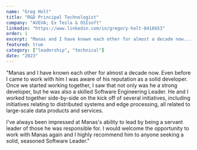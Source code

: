 ```yaml
---
name: "Greg Holt"
title: "R&D Principal Technologist"
company: "AVEVA; Ex Tesla & OSIsoft"
linkedin: "https://www.linkedin.com/in/gregory-holt-8416b53"
order: 1
excerpt: "Manas and I have known each other for almost a decade now... Once we started working together, I saw that not only was he a strong developer, but he was also a skilled Software Engineering Leader... I've always been impressed at Manas's ability to lead by being a servant leader of those he was responsible for. I would welcome the opportunity to work with Manas again and I highly recommend him to anyone seeking a solid, seasoned Software Leader."
featured: true
category: ["leadership", "technical"]
date: "2023"
---
```


"Manas and I have known each other for almost a decade now. Even before I came to work with him I was aware of his reputation as a solid developer. Once we started working together, I saw that not only was he a strong developer, but he was also a skilled Software Engineering Leader. He and I worked together side-by-side on the kick off of several initiatives, including initiatives relating to distributed systems and edge processing, all related to large-scale data products and services. 

I've always been impressed at Manas's ability to lead by being a servant leader of those he was responsible for. I would welcome the opportunity to work with Manas again and I highly recommend him to anyone seeking a solid, seasoned Software Leader."
